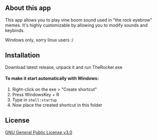 
## About this app
This app allows you to play vine boom sound used in "the rock eyebrow" memes.
It's highly customizable by allowing you to modify sounds and keybinds.

Windows only, sorry linux users :/
## Installation

Download latest release, unpack it and run TheRocker.exe

#### To make it start automatically with Windows:

1. Right-click on the exe > "Create shortcut"
2. Press WindowsKey + R
3. Type in ```shell:startup```
4. Now place the created shortcut in this folder
## License

[GNU General Public License v3.0](https://choosealicense.com/licenses/gpl-3.0/)

